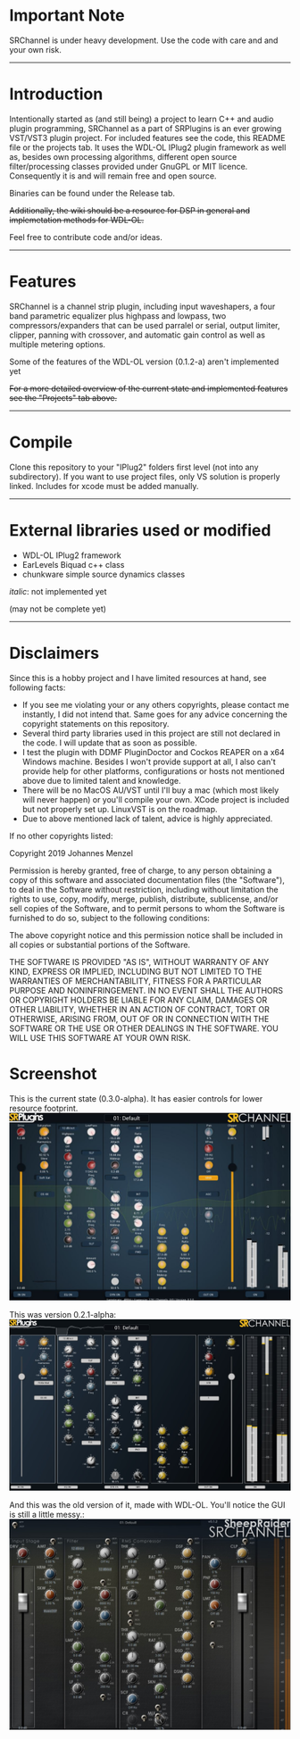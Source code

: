 # Important Note

SRChannel is under heavy development. Use the code with care and and your own risk.

---

# Introduction

Intentionally started as (and still being) a project to learn C++ and audio plugin programming, SRChannel as a part of SRPlugins is an ever growing VST/VST3 plugin project. For included features see the code, this README file or the projects tab. It uses the WDL-OL IPlug2 plugin framework as well as, besides own processing algorithms, different open source filter/processing classes provided under GnuGPL or MIT licence. Consequently it is and will remain free and open source.

Binaries can be found under the Release tab.

~~Additionally, the wiki should be a resource for DSP in general and implemetation methods for WDL-OL.~~

Feel free to contribute code and/or ideas.

---

# Features

SRChannel is a channel strip plugin, including input waveshapers, a four band parametric equalizer plus highpass and lowpass, two compressors/expanders that can be used parralel or serial, output limiter, clipper, panning with crossover, and automatic gain control as well as multiple metering options.

Some of the features of the WDL-OL version (0.1.2-a) aren't implemented yet

~~For a more detailed overview of the current state and implemented features see the "Projects" tab above.~~

---

# Compile

Clone this repository to your "IPlug2" folders first level (not into any subdirectory). 
If you want to use project files, only VS solution is properly linked. Includes for xcode must be added manually.

---

# External libraries used or modified

* WDL-OL IPlug2 framework
* EarLevels Biquad c++ class
* chunkware simple source dynamics classes

_italic_: not implemented yet

(may not be complete yet)

---

# Disclaimers

Since this is a hobby project and I have limited resources at hand, see following facts:

* If you see me violating your or any others copyrights, please contact me instantly, I did not intend that. Same goes for any advice concerning the copyright statements on this repository.
* Several third party libraries used in this project are still not declared in the code. I will update that as soon as possible.
* I test the plugin with DDMF PluginDoctor and Cockos REAPER on a x64 Windows machine. Besides I won't provide support at all, I also can't provide help for other platforms, configurations or hosts not mentioned above due to limited talent and knowledge.
* There will be no MacOS AU/VST until I'll buy a mac (which most likely will never happen) or you'll compile your own. XCode project is included but not properly set up. LinuxVST is on the roadmap.
* Due to above mentioned lack of talent, advice is highly appreciated.

If no other copyrights listed:

Copyright 2019 Johannes Menzel

Permission is hereby granted, free of charge, to any person obtaining a copy of this software and associated documentation files (the "Software"), to deal in the Software without restriction, including without limitation the rights to use, copy, modify, merge, publish, distribute, sublicense, and/or sell copies of the Software, and to permit persons to whom the Software is furnished to do so, subject to the following conditions:

The above copyright notice and this permission notice shall be included in all copies or substantial portions of the Software.

THE SOFTWARE IS PROVIDED "AS IS", WITHOUT WARRANTY OF ANY KIND, EXPRESS OR IMPLIED, INCLUDING BUT NOT LIMITED TO THE WARRANTIES OF MERCHANTABILITY, FITNESS FOR A PARTICULAR PURPOSE AND NONINFRINGEMENT. IN NO EVENT SHALL THE AUTHORS OR COPYRIGHT HOLDERS BE LIABLE FOR ANY CLAIM, DAMAGES OR OTHER LIABILITY, WHETHER IN AN ACTION OF CONTRACT, TORT OR OTHERWISE, ARISING FROM, OUT OF OR IN CONNECTION WITH THE SOFTWARE OR THE USE OR OTHER DEALINGS IN THE SOFTWARE. YOU WILL USE THIS SOFTWARE AT YOUR OWN RISK.


# Screenshot

This is the current state (0.3.0-alpha). It has easier controls for lower resource footprint.
![Screenshot SRChannel v0.3.0-alpha](SRMisc/Screenshot_SRChannel-0-3-0a.jpg "Screenshot SRChannel v0.3.0-alpha")

This was version 0.2.1-alpha:
![Screenshot SRChannel v0.2.1-alpha](SRMisc/Screenshot_SRChannel-0-2-1a.jpg "Screenshot SRChannel v0.2.1-alpha")

And this was the old version of it, made with WDL-OL. You'll notice the GUI is still a little messy.:
![Screenshot SRChannel v0.1.2-alpha](SRMisc/Screenshot_SRChannel-0-1-2a.jpg "Screenshot SRChannel v0.1.2-alpha")
